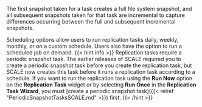---
---

The first snapshot taken for a task creates a full file system snapshot, and all subsequent snapshots taken for that task are incremental to capture differences occurring between the full and subsequent incremental snapshots.

Scheduling options allow users to run replication tasks daily, weekly, monthly, or on a custom schedule. 
Users also have the option to run a scheduled job on demand. 
{{< hint info >}}
Replication tasks require a periodic snapshot task. 
The earlier releases of SCALE required you to create a periodic snapshot task before you create the replication task, but SCALE now creates this task before it runs a replication task according to a schedule.
If you want to run the replication task using the **Run Now** option on the **Replication Task** widget or by selecting **Run Once** in the **Replication Task Wizard**, you must [create a periodic snapshot task]({{< relref "PeriodicSnapshotTasksSCALE.md" >}}) first.
{{< /hint >}}